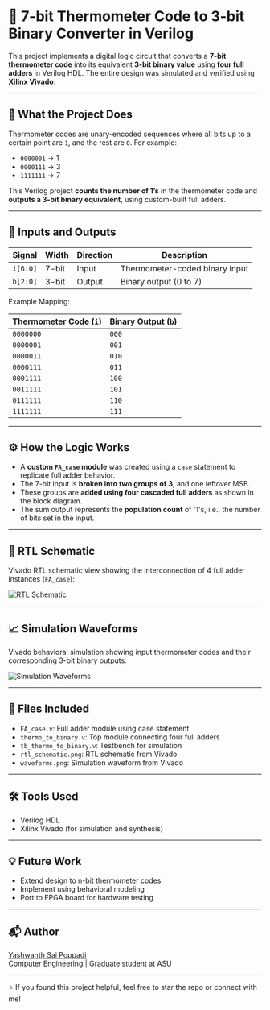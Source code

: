 # 🔢 7-bit Thermometer Code to 3-bit Binary Converter in Verilog

This project implements a digital logic circuit that converts a **7-bit thermometer code** into its equivalent **3-bit binary value** using **four full adders** in Verilog HDL. The entire design was simulated and verified using **Xilinx Vivado**.

---

## 🚀 What the Project Does

Thermometer codes are unary-encoded sequences where all bits up to a certain point are `1`, and the rest are `0`. For example:
- `0000001` → 1
- `0000111` → 3
- `1111111` → 7

This Verilog project **counts the number of 1’s** in the thermometer code and **outputs a 3-bit binary equivalent**, using custom-built full adders.

---

## 🔌 Inputs and Outputs

| Signal     | Width   | Direction | Description                     |
|------------|---------|-----------|---------------------------------|
| `i[6:0]`   | 7-bit   | Input     | Thermometer-coded binary input |
| `b[2:0]`   | 3-bit   | Output    | Binary output (0 to 7)          |

Example Mapping:

| Thermometer Code (`i`) | Binary Output (`b`) |
|------------------------|----------------------|
| `0000000`              | `000`                |
| `0000001`              | `001`                |
| `0000011`              | `010`                |
| `0000111`              | `011`                |
| `0001111`              | `100`                |
| `0011111`              | `101`                |
| `0111111`              | `110`                |
| `1111111`              | `111`                |

---

## ⚙️ How the Logic Works

- A **custom `FA_case` module** was created using a `case` statement to replicate full adder behavior.
- The 7-bit input is **broken into two groups of 3**, and one leftover MSB.
- These groups are **added using four cascaded full adders** as shown in the block diagram.
- The sum output represents the **population count** of '1's, i.e., the number of bits set in the input.

---

## 🧱 RTL Schematic

Vivado RTL schematic view showing the interconnection of 4 full adder instances (`FA_case`):

![RTL Schematic](rtl_schematic.png)

---

## 📈 Simulation Waveforms

Vivado behavioral simulation showing input thermometer codes and their corresponding 3-bit binary outputs:

![Simulation Waveforms](waveforms.png)

---

## 📂 Files Included

- `FA_case.v`: Full adder module using case statement
- `thermo_to_binary.v`: Top module connecting four full adders
- `tb_thermo_to_binary.v`: Testbench for simulation
- `rtl_schematic.png`: RTL schematic from Vivado
- `waveforms.png`: Simulation waveform from Vivado

---

## 🛠 Tools Used

- Verilog HDL  
- Xilinx Vivado (for simulation and synthesis)

---

## 💡 Future Work 

- Extend design to n-bit thermometer codes
- Implement using behavioral modeling
- Port to FPGA board for hardware testing

---

## 📬 Author

[Yashwanth Sai Poppadi](https://www.linkedin.com/in/YOUR-USERNAME/)  
Computer Engineering | Graduate student at ASU

---

⭐ If you found this project helpful, feel free to star the repo or connect with me!
